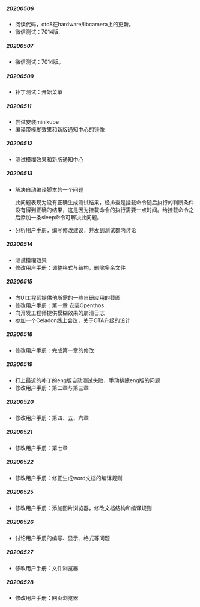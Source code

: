 ##### 20200506

- 阅读代码，oto8在hardware/libcamera上的更新。
- 微信测试：7014版.

##### 20200507

- 微信测试：7014版。

##### 20200509

- 补丁测试：开始菜单

##### 20200511

- 尝试安装minikube
- 编译带模糊效果和新版通知中心的镜像

##### 20200512

- 测试模糊效果和新版通知中心

##### 20200513

- 解决自动编译脚本的一个问题

  此问题表现为没有正确生成测试结果，经排查是挂载命令随后执行的判断条件没有得到正确的结果，这是因为挂载命令的执行需要一点时间。给挂载命令之后添加一条sleep命令可解决此问题。

- 分析用户手册，编写修改建议，并发到测试群内讨论

##### 20200514

- 测试模糊效果
- 修改用户手册：调整格式与结构，删除多余文件

##### 20200515

- 向UI工程师提供他所需的一些自研应用的截图
- 修改用户手册：第一章 安装Openthos
- 向开发工程师提供模糊效果的崩溃日志
- 参加一个Celadon线上会议，关于OTA升级的设计

##### 20200518

- 修改用户手册：完成第一章的修改

##### 20200519

- 打上最近的补丁的eng版自动测试失败，手动排除eng版的问题
- 修改用户手册：第二章与第三章

##### 20200520

- 修改用户手册：第四、五、六章

##### 20200521

- 修改用户手册：第七章

##### 20200522

- 修改用户手册：修正生成word文档的编译规则

##### 20200525

- 修改用户手册：添加图片浏览器，修改文档结构和编译规则

##### 20200526

- 讨论用户手册的编写、显示、格式等问题

##### 20200527

- 修改用户手册：文件浏览器

##### 20200528

- 修改用户手册：网页浏览器